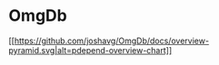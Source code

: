 # OmgDb

[[https://github.com/joshavg/OmgDb/docs/overview-pyramid.svg|alt=pdepend-overview-chart]]


